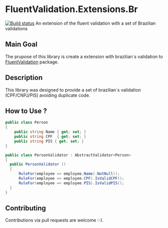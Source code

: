 
# FluentValidation.Extensions.Br

[![Build status](https://ci.appveyor.com/api/projects/status/497l6ojfocc7v4m0?svg=true)](https://ci.appveyor.com/project/LucasMendesl/fluentvalidation-extensions-br) 
An extension of the fluent validation with a set of Brazilian validations

## Main Goal
The prupose of this library is create a extension with brazilian´s validation to [FluentValidation](https://github.com/JeremySkinner/FluentValidation) package.

## Description
This library was designed to provide a set of brazilian´s validation (CPF/CNPJ/PIS) avoiding duplicate code.    

## How to Use ?
```csharp
public class Person 
{
    public string Name { get; set; }
    public string CPF  { get; set; }
	public string PIS { get; set; }
}

public class PersonValidator : AbstractValidator<Person>
{
  public PersonValidator ()
  {
      RuleFor(employee => employee.Name).NotNull();
      RuleFor(employee => employee.CPF).IsValidCPF();
	  RuleFor(employee => employee.PIS).IsValidPIS();
  }
}
```
## Contributing
Contributions via pull requests are welcome :-).
